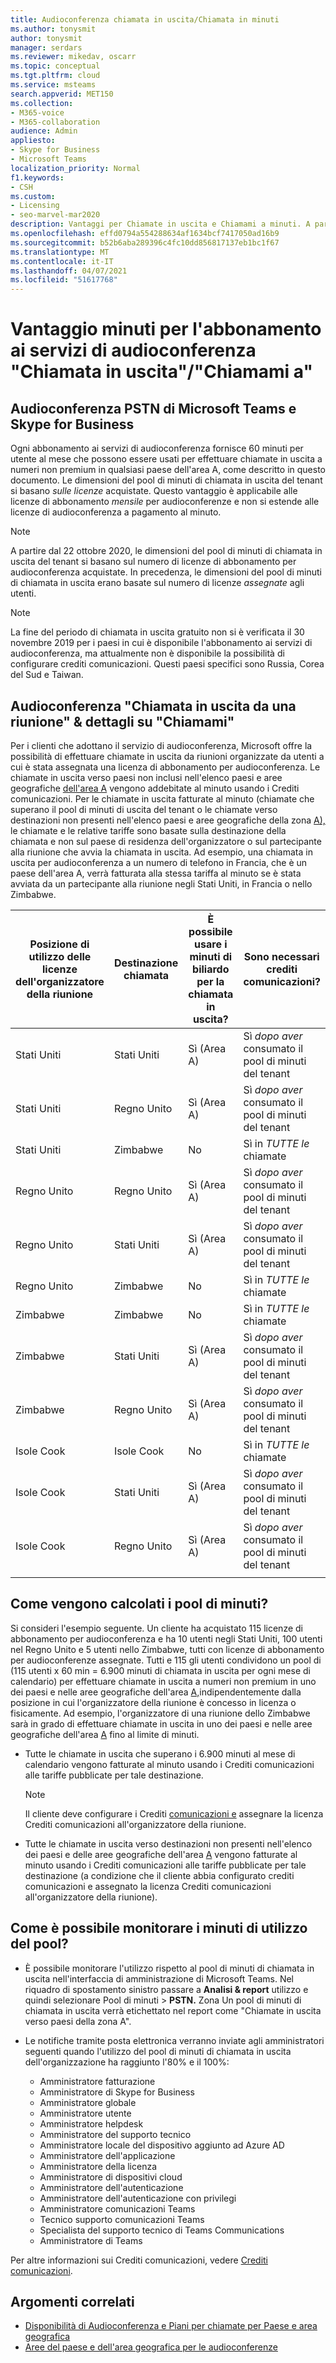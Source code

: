 ```yaml
---
title: Audioconferenza chiamata in uscita/Chiamata in minuti
ms.author: tonysmit
author: tonysmit
manager: serdars
ms.reviewer: mikedav, oscarr
ms.topic: conceptual
ms.tgt.pltfrm: cloud
ms.service: msteams
search.appverid: MET150
ms.collection:
- M365-voice
- M365-collaboration
audience: Admin
appliesto:
- Skype for Business
- Microsoft Teams
localization_priority: Normal
f1.keywords:
- CSH
ms.custom:
- Licensing
- seo-marvel-mar2020
description: Vantaggi per Chiamate in uscita e Chiamami a minuti. A partire dal 1° dicembre 2019 ogni abbonamento ai servizi di audioconferenza fornisce 60 minuti per utente al mese ai paesi dell'area A.
ms.openlocfilehash: effd0794a554288634af1634bcf7417050ad16b9
ms.sourcegitcommit: b52b6aba289396c4fc10dd856817137eb1bc1f67
ms.translationtype: MT
ms.contentlocale: it-IT
ms.lasthandoff: 04/07/2021
ms.locfileid: "51617768"
---
```

# <a name="audio-conferencing-subscription-dial-outcall-me-at-minutes-benefit"></a>Vantaggio minuti per l'abbonamento ai servizi di audioconferenza "Chiamata in uscita"/"Chiamami a"

## <a name="microsoft-teams-and-skype-for-business-pstn-audio-conferencing"></a>Audioconferenza PSTN di Microsoft Teams e Skype for Business

Ogni abbonamento ai servizi di audioconferenza fornisce 60 minuti per utente al mese che possono essere usati per effettuare chiamate in uscita a numeri non premium in qualsiasi paese dell'area A, come descritto in questo documento. Le dimensioni del pool di minuti di chiamata in uscita del tenant si basano *sulle licenze* acquistate. Questo vantaggio è applicabile alle licenze di abbonamento *mensile* per audioconferenze e non si estende alle licenze di audioconferenza a pagamento al minuto.

> [!NOTE]
> A partire dal 22 ottobre 2020, le dimensioni del pool di  minuti di chiamata in uscita del tenant si basano sul numero di licenze di abbonamento per audioconferenza acquistate. In precedenza, le dimensioni del pool di minuti di chiamata in uscita erano basate sul numero di licenze *assegnate* agli utenti.


> [!NOTE]
> La fine [](complimentary-dial-out-period.md) del periodo di chiamata in uscita gratuito non si è verificata il 30 novembre 2019 per i paesi in cui è disponibile l'abbonamento ai servizi di audioconferenza, ma attualmente non è disponibile la possibilità di configurare crediti comunicazioni. Questi paesi specifici sono Russia, Corea del Sud e Taiwan.

## <a name="audio-conferencing-dial-out-from-a-meeting--call-me-at-details"></a>Audioconferenza "Chiamata in uscita da una riunione" & dettagli su "Chiamami"

Per i clienti che adottano il servizio di audioconferenza, Microsoft offre la possibilità di effettuare chiamate in uscita da riunioni organizzate da utenti a cui è stata assegnata una licenza di abbonamento per audioconferenza. Le chiamate in uscita verso paesi non inclusi nell'elenco paesi e aree geografiche [dell'area A](audio-conferencing-zones.md) vengono addebitate al minuto usando i Crediti comunicazioni. Per le chiamate in uscita fatturate al minuto (chiamate che superano il pool di minuti di uscita del tenant o le chiamate verso destinazioni non presenti nell'elenco paesi e aree geografiche della zona [A),](audio-conferencing-zones.md) le chiamate e le relative tariffe sono basate sulla destinazione della chiamata e non sul paese di residenza dell'organizzatore o sul partecipante alla riunione che avvia la chiamata in uscita. Ad esempio, una chiamata in uscita per audioconferenza a un numero di telefono in Francia, che è un paese dell'area A, verrà fatturata alla stessa tariffa al minuto se è stata avviata da un partecipante alla riunione negli Stati Uniti, in Francia o nello Zimbabwe. 


|Posizione di utilizzo delle licenze dell'organizzatore della riunione |Destinazione chiamata |È possibile usare i minuti di biliardo per la chiamata in uscita?|Sono necessari crediti comunicazioni?|
|---------|---------|---------|---------|
|Stati Uniti |Stati Uniti |Sì (Area A) |Sì *dopo aver* consumato il pool di minuti del tenant         |
|Stati Uniti |Regno Unito|Sì (Area A) |  Sì *dopo aver* consumato il pool di minuti del tenant       |
|Stati Uniti     |Zimbabwe|    No     |     Sì in *TUTTE le* chiamate    |
|Regno Unito     |Regno Unito|Sì (Area A) |  Sì *dopo aver* consumato il pool di minuti del tenant       |
|Regno Unito     |Stati Uniti |Sì (Area A) |  Sì *dopo aver* consumato il pool di minuti del tenant       |
|Regno Unito     |Zimbabwe|    No     |   Sì in *TUTTE le* chiamate      |
|Zimbabwe     |Zimbabwe|    No     |    Sì in *TUTTE le* chiamate     |
|Zimbabwe     |Stati Uniti | Sì (Area A) | Sì *dopo aver* consumato il pool di minuti del tenant        |
|Zimbabwe     |Regno Unito | Sì (Area A) | Sì *dopo aver* consumato il pool di minuti del tenant        |
|Isole Cook     |Isole Cook |   No      |    Sì in *TUTTE le* chiamate     |
|Isole Cook     |Stati Uniti  | Sì (Area A) |  Sì *dopo aver* consumato il pool di minuti del tenant       |
|Isole Cook     |Regno Unito | Sì (Area A) | Sì *dopo aver* consumato il pool di minuti del tenant        |
|    |         |         |         |

## <a name="how-are-minute-pools-calculated"></a>Come vengono calcolati i pool di minuti?

Si consideri l'esempio seguente. Un cliente ha acquistato 115 licenze di abbonamento per audioconferenza e ha 10 utenti negli Stati Uniti, 100 utenti nel Regno Unito e 5 utenti nello Zimbabwe, tutti con licenze di abbonamento per audioconferenze assegnate. Tutti e 115 gli utenti condividono un pool di (115 utenti x 60 min = 6.900 minuti di chiamata in uscita  per ogni mese di calendario) per effettuare chiamate in uscita a numeri non premium in uno dei paesi e nelle aree geografiche dell'area [A,](audio-conferencing-zones.md)indipendentemente dalla posizione in cui l'organizzatore della riunione è concesso in licenza o fisicamente. Ad esempio, l'organizzatore di una riunione dello Zimbabwe sarà in grado di effettuare chiamate in uscita in uno dei paesi e nelle aree geografiche dell'area [A](audio-conferencing-zones.md) fino al limite di minuti.

- Tutte le chiamate in uscita che superano i 6.900 minuti al mese di calendario vengono fatturate al minuto usando i Crediti comunicazioni alle tariffe pubblicate per tale destinazione. 

   > [!NOTE]
   > Il cliente deve configurare i Crediti [comunicazioni e](what-are-communications-credits.md) assegnare la licenza Crediti comunicazioni all'organizzatore della riunione.

- Tutte le chiamate in uscita verso destinazioni non presenti nell'elenco dei paesi e delle aree geografiche dell'area [A](audio-conferencing-zones.md) vengono fatturate al minuto usando i Crediti comunicazioni alle tariffe pubblicate per tale destinazione (a condizione che il cliente abbia configurato crediti comunicazioni e assegnato la licenza Crediti comunicazioni all'organizzatore della riunione).

## <a name="how-can-i-monitor-minute-my-pool-usage"></a>Come è possibile monitorare i minuti di utilizzo del pool?

- È possibile monitorare l'utilizzo rispetto al pool di minuti di chiamata in uscita nell'interfaccia di amministrazione di Microsoft Teams. Nel riquadro di spostamento sinistro passare a **Analisi & report** utilizzo e quindi selezionare Pool di minuti  >   **PSTN.** Zona Un pool di minuti di chiamata in uscita verrà etichettato nel report come "Chiamate in uscita verso paesi della zona A".
- Le notifiche tramite posta elettronica verranno inviate agli amministratori seguenti quando l'utilizzo del pool di minuti di chiamata in uscita dell'organizzazione ha raggiunto l'80% e il 100%:

  - Amministratore fatturazione
  - Amministratore di Skype for Business
  - Amministratore globale 
  - Amministratore utente
  - Amministratore helpdesk
  - Amministratore del supporto tecnico
  - Amministratore locale del dispositivo aggiunto ad Azure AD 
  - Amministratore dell'applicazione
  - Amministratore della licenza
  - Amministratore di dispositivi cloud
  - Amministratore dell'autenticazione
  - Amministratore dell'autenticazione con privilegi
  - Amministratore comunicazioni Teams
  - Tecnico supporto comunicazioni Teams
  - Specialista del supporto tecnico di Teams Communications
  - Amministratore di Teams

Per altre informazioni sui Crediti comunicazioni, vedere [Crediti comunicazioni](what-are-communications-credits.md).

## <a name="related-topics"></a>Argomenti correlati

- [Disponibilità di Audioconferenza e Piani per chiamate per Paese e area geografica](country-and-region-availability-for-audio-conferencing-and-calling-plans/country-and-region-availability-for-audio-conferencing-and-calling-plans.md)
- [Aree del paese e dell'area geografica per le audioconferenze](audio-conferencing-zones.md)
